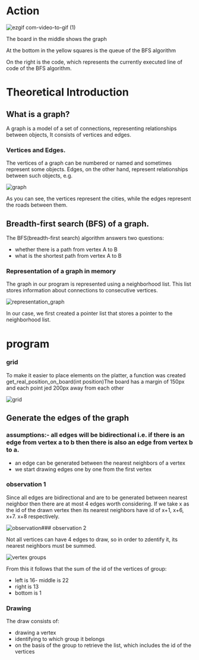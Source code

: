 # Action 

![ezgif com-video-to-gif (1)](https://github.com/WojciechGos/przeszukiwanie-grafu-BFS/assets/36795978/154c1b4e-9b2c-4fb1-bd65-a8755d842aa7)

The board in the middle shows the graph

At the bottom in the yellow squares is the queue of the BFS algorithm

On the right is the code, which represents the currently executed line of code of the BFS algorithm.


# Theoretical Introduction

## What is a graph?

A graph is a model of a set of connections, representing relationships between objects,
It consists of vertices and edges. 


### Vertices and Edges.

The vertices of a graph can be numbered or named and sometimes represent some objects.
Edges, on the other hand, represent relationships between such objects, e.g.

![graph](graph.png)


As you can see, the vertices represent the cities, while the edges represent the roads between them.

## Breadth-first search (BFS) of a graph.

The BFS(breadth-first search) algorithm answers two questions:
- whether there is a path from vertex A to B
- what is the shortest path from vertex A to B

### Representation of a graph in memory

The graph in our program is represented using a neighborhood list.
This list stores information about connections to consecutive vertices.

![representation_graph](representation.png)

In our case, we first created a pointer list that stores a pointer to the neighborhood list.


# program


### grid


To make it easier to place elements on the platter, a function was created 
get_real_position_on_board(int position)The board has a margin of 150px and each point jed 200px away from each other


![grid](grid.png)




## Generate the edges of the graph


### assumptions:- all edges will be bidirectional i.e. if there is an edge from vertex a to b then there is also an edge from vertex b to a.
- an edge can be generated between the nearest neighbors of a vertex
- we start drawing edges one by one from the first vertex


### observation 1
Since all edges are bidirectional and are to be generated between nearest neighbor then there are at most 4 edges worth considering.
If we take x as the id of the drawn vertex then its nearest neighbors have id of x+1, x+6, x+7. x+8 respectively. 


![observation](observation.png)### observation 2


Not all vertices can have 4 edges to draw, so in order to zdentify it, its nearest neighbors must be summed.


![vertex groups](groups_vertices.png)


From this it follows that the sum of the id of the vertices of group:
- left is 16- middle is 22
- right is 13
- bottom is 1


### Drawing


The draw consists of: 
 - drawing a vertex
 - identifying to which group it belongs
 - on the basis of the group to retrieve the list, which includes the id of the vertices
